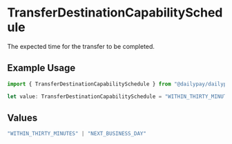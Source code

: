 # TransferDestinationCapabilitySchedule

The expected time for the transfer to be completed.

## Example Usage

```typescript
import { TransferDestinationCapabilitySchedule } from "@dailypay/dailypay-typescript-sdk/models";

let value: TransferDestinationCapabilitySchedule = "WITHIN_THIRTY_MINUTES";
```

## Values

```typescript
"WITHIN_THIRTY_MINUTES" | "NEXT_BUSINESS_DAY"
```
